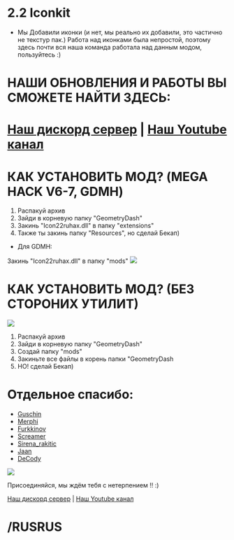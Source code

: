 # 2.2 Iconkit 
- Мы Добавили иконки (и нет, мы реально их добавили, это частично не текстур пак.)
Работа над иконками была непростой, поэтому  здесь почти вся наша команда работала над данным модом, пользуйтесь :)

# НАШИ ОБНОВЛЕНИЯ И РАБОТЫ ВЫ СМОЖЕТЕ НАЙТИ ЗДЕСЬ:
# [Наш дискорд сервер](https://discord.gg/ew3T5vCHJM) | [Наш Youtube канал](https://www.youtube.com/channel/UCn6206s_uqkEStpsX_EFtPg)

# КАК УСТАНОВИТЬ МОД? (MEGA HACK V6-7, GDMH)

1. Распакуй архив
2. Зайди в корневую папку "GeometryDash"
3. Закинь "Icon22ruhax.dll" в папку "extensions"
4. Также ты закинь папку "Resources", но сделай Бекап)
 
 * Для GDMH:
 
 Закинь "Icon22ruhax.dll" в папку "mods"
![](https://media.discordapp.net/attachments/968128405960814632/988143345262030909/1.png)

# КАК УСТАНОВИТЬ МОД? (БЕЗ СТОРОНИХ УТИЛИТ)


![](https://media.discordapp.net/attachments/968128405960814632/988147591747371008/2.png?width=1245&height=683)

1. Распакуй архив
2. Зайди в корневую папку "GeometryDash"
3. Создай папку "mods"
4. Закиньте все файлы в корень папки "GeometryDash
5. НО! сделай Бекап)



# Отдельное спасибо:
* [Guschin](https://theguschin.newgrounds.com, "Здесь я пишу музыку :т")
* [Merphi](https://discord.gg/ew3T5vCHJM, "ТП-мейкер, иконмейкер")
* [Furkkinov](furkkinov.top, "Мега-умница")
* [Screamer](https://discord.gg/ew3T5vCHJM, "ТП-мейкер, художник, и моя правая рука")
* [Sirena_rakitic](https://discord.gg/ew3T5vCHJM, "РЕАЛЬНАЯ талантливая,и вторая моя правая рука XD")
* [Jaan](https://discord.gg/ew3T5vCHJM, "Топовый программер, мега-уважание тебе")
* [DeCody](https://www.youtube.com/c/DeCody, "Я очень рад, что ты обратил на это внимание, огромное тебе спасибо")

![](https://media.discordapp.net/attachments/968124265092227112/988143194657148988/GJ__.png)



Присоединяйся, мы ждём тебя с нетерпением !! :)

[Наш дискорд сервер](https://discord.gg/ew3T5vCHJM) | [Наш Youtube канал](https://www.youtube.com/channel/UCn6206s_uqkEStpsX_EFtPg)
# /RUSRUS
